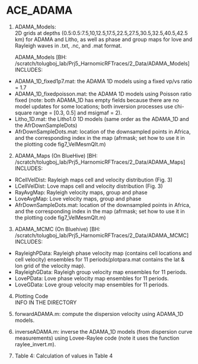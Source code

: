 # ACE_ADAMA

1. ADAMA_Models:            
2D grids at depths (0.5:0.5:7.5,10,12.5,17.5,22.5,27.5,30.5,32.5,40.5,42.5 km) for ADAMA and Litho, as well as phase and group maps for love and Rayleigh waves in .txt, .nc, and .mat format.

     ADAMA_Models [BH: /scratch/tolugboj_lab/Prj5_HarnomicRFTraces/2_Data/ADAMA_Models] <br> INCLUDES:
* ADAMA_1D_fixed1p7.mat: the ADAMA 1D models using a fixed vp/vs ratio = 1.7 
* ADAMA_1D_fixedpoisson.mat: the ADAMA 1D models using Poisson ratio fixed (note: both ADAMA_1D has empty fields because there are no model updates for some locations; both inversion processes use chi-square range = [0.3, 0.5] and msigmaf = 2).
* Litho_1D.mat: the Litho1.0 1D models (same order as the ADAMA_1D and the AfrDownSampleDots)
* AfrDownSampleDots.mat: location of the downsampled points in Africa, and the corresponding index in the map (afrmask; set how to use it in the plotting code fig7_VelMesmQlt.m) 

2. ADAMA_Maps  (On BlueHive) [BH: /scratch/tolugboj_lab/Prj5_HarnomicRFTraces/2_Data/ADAMA_Maps] <br>
INCLUDES: 
* RCellVelDist: Rayleigh maps cell and velocity distribution (Fig. 3)
* LCellVelDist: Love maps cell and velocity distribution (Fig. 3)
* RayAvgMap: Rayleigh velocity maps, group and phase
* LoveAvgMap: Love velocity maps, group and phase
* AfrDownSampleDots.mat: location of the downsampled points in Africa, and the corresponding index in the map (afrmask; set how to use it in the plotting code fig7_VelMesmQlt.m) 

3. ADAMA_MCMC  (On Bluehive) [BH: /scratch/tolugboj_lab/Prj5_HarnomicRFTraces/2_Data/ADAMA_MCMC] <br>
INCLUDES:
* RayleighPData: Rayleigh phase velocity map (contains cell locations and cell velocity) ensembles for 11 periods(plotpara.mat contains the lat & lon grid of the velocity map).
* RayleighGData: Rayleigh group velocity map ensembles for 11 periods.
* LovePData: Love phase velocity map ensembles for 11 periods.
* LoveGData: Love group velocity map ensembles for 11 periods.

4. Plotting Code <br>
INFO IN THE DIRECTORY

5. forwardADAMA.m: compute the dispersion velocity using ADAMA_1D models.
6. inverseADAMA.m: inverse the ADAMA_1D models (from dispersion curve measurements) using Lovee-Raylee code (note it uses the function raylee_invert.m).


7. Table 4: Calculation of values in Table 4

   
   
   
